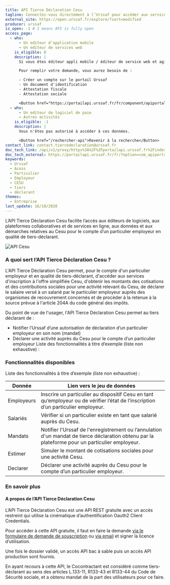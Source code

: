```yaml
---
title: API Tierce Déclaration Cesu
tagline: Connectez-vous directement à l’Urssaf pour accéder aux services du Cesu pour le compte d’un particulier employeur en tant que tiers-déclarant
external_site: https://open.urssaf.fr/explore/?sort=modified
producer: urssaf
is_open: -1 # 1 means API is fully open
access_page:
  - who:
      - Un editeur d’application mobile
      - Un editeur de services web
    is_eligible: 0
    description: |
      Si vous êtes éditeur appli mobile / éditeur de service web et agissez ou comptez agir pour le compte de vos clients en qualité de tiers déclarant, vous pouvez remplir une demande d’accès à l’API vous-même pour l'entité que vous représentez, au sens des articles L.133-11, <External href="https://www.legifrance.gouv.fr/codes/article_lc/LEGIARTI000037877089">R133-43 et R133-44</External> du Code de Sécurité sociale.

      Pour remplir votre demande, vous aurez besoin de :

      - Créer un compte sur le portail Urssaf
      - Un document d'identification
      - Attestation fiscale
      - Attestation sociale

      <Button href="https://portailapi.urssaf.fr/fr/component/apiportal/registration">Remplir une demande</Button>
  - who:
      - Un editeur de logiciel de paie
      - Autres activités
    is_eligible: -1
    description: |
      Vous n'êtes pas autorisé à accéder à ces données.

      <Button href="/rechercher-api">Revenir à la recherche</Button>
contact_link: contact.tiercedeclaration@urssaf.fr
doc_tech_link: /api/v1/proxy/https%3A%2F%2Fportailapi.urssaf.fr%2Findex.php%3Foption%3Dcom_apiportal%26view%3Ddefinition%26managerId%3D1%26menuId%3D181%26format%3Draw%26stateReturn%3DL2ZyLz9JdGVtaWQ9MTgxJmFwaUlkPTA1Zjk1MjFmLTI1YWMtNGU0OC04ZjkzLTQ0N2E2NmJmNGFhMCZhcGlOYW1lPUFQSSUyMFRpZXJjZSUyMERlY2xhcmF0aW9uJTIwQ0VTVSZhcGlWZXJzaW9uPTEuMC4wJmFwaXRhYj10ZXN0cyZtYW5hZ2VySWQ9MSZtZW51SWQ9MTgxJm9wdGlvbj1jb21fYXBpcG9ydGFsJnJlbmRlclRvb2w9MiZ0eXBlPXJlc3QmdXNhZ2U9YXBpJnZpZXc9YXBpdGVzdGVy%26path%3D%252Fdiscovery%252Fswagger%252Fapi%252Fid%252F05f9521f-25ac-4e48-8f93-447a66bf4aa0%253FswaggerVersion%253D2.0%2526filename%253DAPI%252520Tierce%252520Declaration%252520CESU.json%2526extensions%253Dfalse
doc_tech_external: https://portailapi.urssaf.fr/fr/?option=com_apiportal&view=apitester&usage=api&a%20piName=API%20Tierce%20Declaration%20CESU&sn=API%20Tierce%20Declaration%%2020CESU&Itemid=181&apitab=tests&tab=&apiId=05f9521f-25ac-4e48-8f93-447a66bf4aa0&menuId=181&apiVersion=1.0.0&managerId=1&renderTool=2&type=rest
keywords:
  - Urssaf
  - Acoss
  - Particulier
  - Employeur
  - CESU
  - tiers
  - déclarant
themes:
  - Entreprise
last_update: 16/10/2020
---
```


L’API Tierce Déclaration Cesu facilite l’accès aux éditeurs de logiciels, aux plateformes collaboratives et de services en ligne, aux données et aux démarches relatives au Cesu pour le compte d’un particulier employeur en qualité de tiers-déclarant.

<img src="/images/divers/api-cesu.svg" alt="API Cesu" style="max-width:300px" />

### A quoi sert l’API Tierce Déclaration Cesu ?

L'API Tierce Déclaration Cesu permet, pour le compte d'un particulier employeur et en qualité de tiers-déclarant, d'accéder aux services d'inscription à l'offre simplifiée Cesu, d'obtenir les montants des cotisations et des contributions sociales pour une activité relevant du Cesu, de déclarer le salaire versé à un salarié par le particulier employeur auprès des organismes de recouvrement concernés et de procéder à la retenue à la source prévue à l'article 204A du code général des impôts.

Du point de vue de l'usager, l'API Tierce Déclaration Cesu permet au tiers déclarant de :

- Notifier l’Urssaf d’une autorisation de déclaration d’un particulier employeur en son nom (mandat)
- Déclarer une activité auprès du Cesu pour le compte d’un particulier employeur Liste des fonctionnalités à titre d’exemple (liste non exhaustive) :

### Fonctionnalités disponibles

Liste des fonctionnalités à titre d’exemple (liste non exhaustive) :

| Donnée     | Lien vers le jeu de données                                                                                                                     |
| ---------- | ----------------------------------------------------------------------------------------------------------------------------------------------- |
| Employeurs | Inscrire un particulier au dispositif Cesu en tant qu’employeur ou de vérifier l’état de l’inscription d’un particulier employeur.              |
| Salariés   | Vérifier si un particulier existe en tant que salarié auprès du Cesu.                                                                           |
| Mandats    | Notifier l'Urssaf de l'enregistrement ou l’annulation d'un mandat de tierce déclaration obtenu par la plateforme pour un particulier employeur. |
| Estimer    | Simuler le montant de cotisations sociales pour une activité Cesu.                                                                              |
| Declarer   | Déclarer une activité auprès du Cesu pour le compte d’un particulier employeur.                                                                 |

### En savoir plus

<!--
#### Qu'est ce qu'un particulier employeur ?

Un particulier employeur est une personne physique qui emploie un ou plusieurs salariés à son domicile privé, ou à proximité de celui-ci, afin de satisfaire des besoins relevant de sa vie personnelle. -->

#### A propos de l’API Tierce Déclaration Cesu

L’API Tierce Déclaration Cesu est une API REST gratuite avec un accès restreint qui utilise la cinématique d’authentification Oauth2 Client Credentials.

Pour accéder à cette API gratuite, il faut en faire la demande [via le formulaire de demande de souscription](https://portailapi.urssaf.fr/fr/component/apiportal/registration) ou [via email](mailto:contact.tiercedeclaration@urssaf.fr) et signer la licence d’utilisation.

Une fois le dossier validé, un accès API bac à sable puis un accès API production sont fournis.

En ayant recours à cette API, le Cocontractant est considéré comme tiers-déclarant au sens des articles L.133-11, R133-43 et R133-44 du Code de Sécurité sociale, et a obtenu mandat de la part des utilisateurs pour ce faire.
